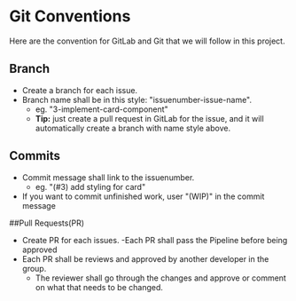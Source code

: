 # Git Conventions

Here are the convention for GitLab and Git that we will follow in this project.

## Branch
- Create a branch for each issue.
- Branch name shall be in this style: "issuenumber-issue-name".
     - eg. "3-implement-card-component"
     - **Tip:** just create a pull request in GitLab for the issue, and it will automatically create a branch with name style above.


## Commits
- Commit message shall link to the issuenumber.
    - eg. "(#3) add styling for card"
- If you want to commit unfinished work, user "(WIP)" in the commit message

##Pull Requests(PR)
- Create PR for each issues.
-Each PR shall pass the Pipeline before being approved
- Each PR shall be reviews and approved by another developer in the group.
    - The reviewer shall go through the changes and approve or comment on what that needs to be changed.
 

